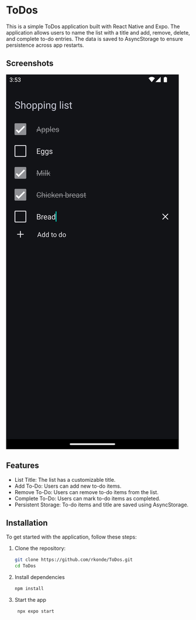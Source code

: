 # ToDos

This is a simple ToDos application built with React Native and Expo. The application allows users to name the list with a title and add, remove, delete, and complete to-do entries. The data is saved to AsyncStorage to ensure persistence across app restarts.

## Screenshots

![plot](./screenshots/screenshot.png)

## Features

- List Title: The list has a customizable title.
- Add To-Do: Users can add new to-do items.
- Remove To-Do: Users can remove to-do items from the list.
- Complete To-Do: Users can mark to-do items as completed.
- Persistent Storage: To-do items and title are saved using AsyncStorage.

## Installation

To get started with the application, follow these steps:

1. Clone the repository:

   ```bash
   git clone https://github.com/rkonde/ToDos.git
   cd ToDos
   ```

2. Install dependencies

   ```bash
   npm install
   ```

3. Start the app

   ```bash
    npx expo start
   ```

